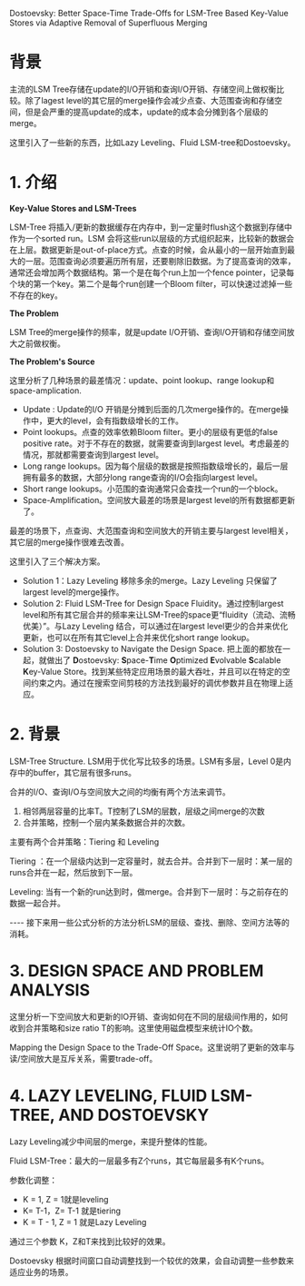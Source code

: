 Dostoevsky: Better Space-Time Trade-Offs for LSM-Tree Based Key-Value Stores via Adaptive Removal of Superfluous Merging

# 背景

主流的LSM Tree存储在update的I/O开销和查询I/O开销、存储空间上做权衡比较。除了lagest level的其它层的merge操作会减少点查、大范围查询和存储空间，但是会严重的提高update的成本，update的成本会分摊到各个层级的merge。

这里引入了一些新的东西，比如Lazy Leveling、Fluid LSM-tree和Dostoevsky。

# 1. 介绍

**Key-Value Stores and LSM-Trees**

LSM-Tree 将插入/更新的数据缓存在内存中，到一定量时flush这个数据到存储中作为一个sorted run。LSM 会将这些run以层级的方式组织起来，比较新的数据会在上层。数据更新是out-of-place方式。点查的时候，会从最小的一层开始直到最大的一层。范围查询必须要遍历所有层，还要剔除旧数据。为了提高查询的效率，通常还会增加两个数据结构。第一个是在每个run上加一个fence pointer，记录每个块的第一个key。第二个是每个run创建一个Bloom filter，可以快速过滤掉一些不存在的key。

**The Problem**

LSM Tree的merge操作的频率，就是update I/O开销、查询I/O开销和存储空间放大之前做权衡。

**The Problem's Source**

这里分析了几种场景的最差情况：update、point lookup、range  lookup和space-amplication.

- Update : Update的I/O 开销是分摊到后面的几次merge操作的。在merge操作中，更大的level，会有指数级增长的工作。
- Point lookups。点查的效率依赖Bloom filter。更小的层级有更低的false positive rate。对于不存在的数据，就需要查询到largest level。考虑最差的情况，那就都需要查询到largest level。
- Long range lookups。因为每个层级的数据是按照指数级增长的，最后一层拥有最多的数据，大部分long range查询的I/O会指向largest level。
- Short range lookups。小范围的查询通常只会查找一个run的一个block。
- Space-Amplification。空间放大最差的场景是largest level的所有数据都更新了。

最差的场景下，点查询、大范围查询和空间放大的开销主要与largest level相关，其它层的merge操作很难去改善。

这里引入了三个解决方案。

- Solution 1：Lazy Leveling 移除多余的merge。Lazy Leveling 只保留了largest level的merge操作。
- Solution 2: Fluid LSM-Tree for Design Space Fluidity。通过控制largest level和所有其它层合并的频率来让LSM-Tree的space更“fluidity（流动、流畅优美）”。与Lazy Leveling 结合，可以通过在largest level更少的合并来优化更新，也可以在所有其它level上合并来优化short range lookup。
- Solution 3: Dostoevsky to Navigate the Design Space. 把上面的都放在一起，就做出了 **D**ostoevsky: **S**pace-**T**ime **O**ptimized **E**volvable **S**calable **K**ey-Value Store。找到某些特定应用场景的最大吞吐，并且可以在特定的空间约束之内。通过在搜索空间剪枝的方法找到最好的调优参数并且在物理上适应。

# 2. 背景

LSM-Tree Structure.  LSM用于优化写比较多的场景。LSM有多层，Level 0是内存中的buffer，其它层有很多runs。

合并的I/O、查询I/O与空间放大之间的均衡有两个方法来调节。

1. 相邻两层容量的比率T。T控制了LSM的层数，层级之间merge的次数
2. 合并策略，控制一个层内某条数据合并的次数。

主要有两个合并策略：Tiering 和 Leveling

Tiering ：在一个层级内达到一定容量时，就去合并。合并到下一层时：某一层的runs合并在一起，然后放到下一层。

Leveling: 当有一个新的run达到时，做merge。合并到下一层时：与之前存在的数据一起合并。

---- 接下来用一些公式分析的方法分析LSM的层级、查找、删除、空间方法等的消耗。

# 3. DESIGN SPACE AND PROBLEM ANALYSIS

这里分析一下空间放大和更新的IO开销、查询如何在不同的层级间作用的，如何收到合并策略和size ratio T的影响。这里使用磁盘模型来统计IO个数。

Mapping the Design Space to the Trade-Off Space。这里说明了更新的效率与读/空间放大是互斥关系，需要trade-off。

# 4. LAZY LEVELING, FLUID LSM-TREE, AND DOSTOEVSKY

Lazy Leveling减少中间层的merge，来提升整体的性能。

Fluid LSM-Tree：最大的一层最多有Z个runs，其它每层最多有K个runs。

参数化调整：

- K = 1, Z = 1就是leveling
- K= T-1，Z= T-1 就是tiering
- K = T - 1, Z = 1 就是Lazy Leveling

通过三个参数 K，Z和T来找到比较好的效果。

Dostoevsky 根据时间窗口自动调整找到一个较优的效果，会自动调整一些参数来适应业务的场景。
